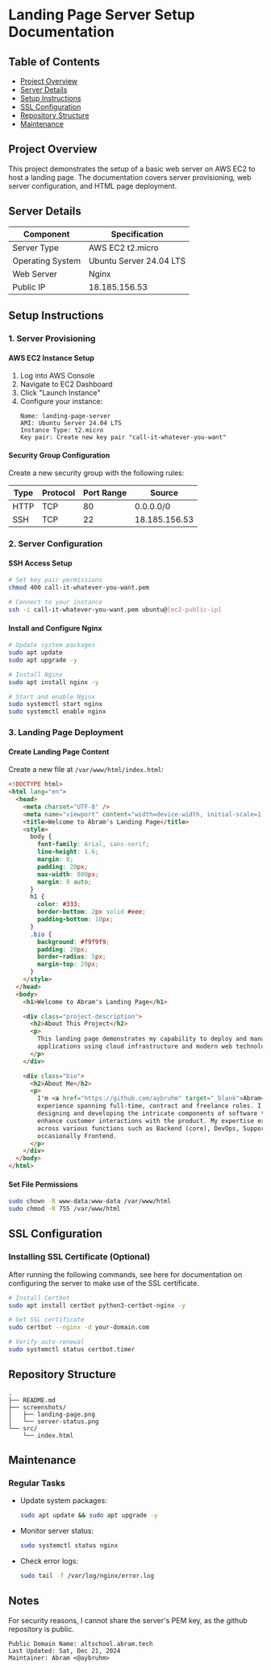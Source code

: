 # Landing Page Server Setup Documentation

## Table of Contents

- [Project Overview](#project-overview)
- [Server Details](#server-details)
- [Setup Instructions](#setup-instructions)
- [SSL Configuration](#ssl-configuration)
- [Repository Structure](#repository-structure)
- [Maintenance](#maintenance)

## Project Overview

This project demonstrates the setup of a basic web server on AWS EC2 to host a landing page. The documentation covers server provisioning, web server configuration, and HTML page deployment.

## Server Details

| Component        | Specification           |
| ---------------- | ----------------------- |
| Server Type      | AWS EC2 t2.micro        |
| Operating System | Ubuntu Server 24.04 LTS |
| Web Server       | Nginx                   |
| Public IP        | 18.185.156.53  |

## Setup Instructions

### 1. Server Provisioning

#### AWS EC2 Instance Setup

1. Log into AWS Console
2. Navigate to EC2 Dashboard
3. Click "Launch Instance"
4. Configure your instance:
   ```
   Name: landing-page-server
   AMI: Ubuntu Server 24.04 LTS
   Instance Type: t2.micro
   Key pair: Create new key pair "call-it-whatever-you-want"
   ```

#### Security Group Configuration

Create a new security group with the following rules:

| Type | Protocol | Port Range | Source    |
| ---- | -------- | ---------- | --------- |
| HTTP | TCP      | 80         | 0.0.0.0/0 |
| SSH  | TCP      | 22         | 18.185.156.53   |

### 2. Server Configuration

#### SSH Access Setup

```bash
# Set key pair permissions
chmod 400 call-it-whatever-you-want.pem

# Connect to your instance
ssh -i call-it-whatever-you-want.pem ubuntu@[ec2-public-ip]
```

#### Install and Configure Nginx

```bash
# Update system packages
sudo apt update
sudo apt upgrade -y

# Install Nginx
sudo apt install nginx -y

# Start and enable Nginx
sudo systemctl start nginx
sudo systemctl enable nginx
```

### 3. Landing Page Deployment

#### Create Landing Page Content

Create a new file at `/var/www/html/index.html`:

```html
<!DOCTYPE html>
<html lang="en">
  <head>
    <meta charset="UTF-8" />
    <meta name="viewport" content="width=device-width, initial-scale=1.0" />
    <title>Welcome to Abram's Landing Page</title>
    <style>
      body {
        font-family: Arial, sans-serif;
        line-height: 1.6;
        margin: 0;
        padding: 20px;
        max-width: 800px;
        margin: 0 auto;
      }
      h1 {
        color: #333;
        border-bottom: 2px solid #eee;
        padding-bottom: 10px;
      }
      .bio {
        background: #f9f9f9;
        padding: 20px;
        border-radius: 5px;
        margin-top: 20px;
      }
    </style>
  </head>
  <body>
    <h1>Welcome to Abram's Landing Page</h1>

    <div class="project-description">
      <h2>About This Project</h2>
      <p>
        This landing page demonstrates my capability to deploy and manage web
        applications using cloud infrastructure and modern web technologies. :-)
      </p>
    </div>

    <div class="bio">
      <h2>About Me</h2>
      <p>
        I'm <a href="https://github.com/aybruhm" target="_blank">Abram</a>, a product software engineer with 5 years of industry
        experience spanning full-time, contract and freelance roles. I thrive on
        designing and developing the intricate components of software that
        enhance customer interactions with the product. My expertise extends
        across various functions such as Backend (core), DevOps, Support, and
        occasionally Frontend.
      </p>
    </div>
  </body>
</html>
```

#### Set File Permissions

```bash
sudo chown -R www-data:www-data /var/www/html
sudo chmod -R 755 /var/www/html
```

## SSL Configuration

### Installing SSL Certificate (Optional)

After running the following commands, see here for documentation on configuring the server to make use of the SSL certificate.

```bash
# Install Certbot
sudo apt install certbot python3-certbot-nginx -y

# Get SSL certificate
sudo certbot --nginx -d your-domain.com

# Verify auto-renewal
sudo systemctl status certbot.timer
```

## Repository Structure

```
.
├── README.md
├── screenshots/
│   ├── landing-page.png
│   └── server-status.png
└── src/
    └── index.html
```

## Maintenance

### Regular Tasks

- Update system packages:

  ```bash
  sudo apt update && sudo apt upgrade -y
  ```

- Monitor server status:

  ```bash
  sudo systemctl status nginx
  ```

- Check error logs:
  ```bash
  sudo tail -f /var/log/nginx/error.log
  ```


## Notes

For security reasons, I cannot share the server's PEM key, as the github repository is public.

```
Public Domain Name: altschool.abram.tech 
Last Updated: Sat, Dec 21, 2024  
Maintainer: Abram <@aybruhm>
```

